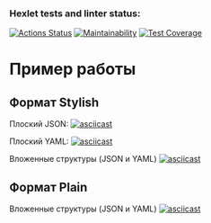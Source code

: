 ### Hexlet tests and linter status:
[![Actions Status](https://github.com/kakkoiirus/frontend-project-lvl2/workflows/hexlet-check/badge.svg)](https://github.com/kakkoiirus/frontend-project-lvl2/actions)
[![Maintainability](https://api.codeclimate.com/v1/badges/03b6fadb891368b5d954/maintainability)](https://codeclimate.com/github/kakkoiirus/frontend-project-lvl2/maintainability)
[![Test Coverage](https://api.codeclimate.com/v1/badges/03b6fadb891368b5d954/test_coverage)](https://codeclimate.com/github/kakkoiirus/frontend-project-lvl2/test_coverage)

Пример работы
===

Формат Stylish
---
Плоский JSON:
[![asciicast](https://asciinema.org/a/ASMSAYFYRqfFJI2LIfci8pFcz.svg)](https://asciinema.org/a/ASMSAYFYRqfFJI2LIfci8pFcz)

Плоский YAML:
[![asciicast](https://asciinema.org/a/Rf8jOWsQ1jwDMmDEo0eqJsd1i.svg)](https://asciinema.org/a/Rf8jOWsQ1jwDMmDEo0eqJsd1i)

Вложенные структуры (JSON и YAML)
[![asciicast](https://asciinema.org/a/a1YFxc4aFomFFdVNAe5TDQQAV.svg)](https://asciinema.org/a/a1YFxc4aFomFFdVNAe5TDQQAV)

Формат Plain
---
Вложенные структуры (JSON и YAML)
[![asciicast](https://asciinema.org/a/x9WAQz8kcqU6Y4doSBP56uoJh.svg)](https://asciinema.org/a/x9WAQz8kcqU6Y4doSBP56uoJh)